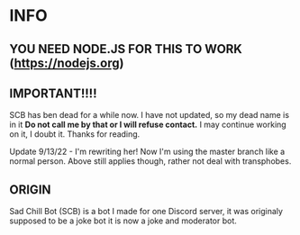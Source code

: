 # INFO

## YOU NEED NODE.JS FOR THIS TO WORK (https://nodejs.org)

## IMPORTANT!!!!

SCB has ben dead for a while now. I have not updated, so my dead name is in it **Do not call me by that or I will refuse contact.** I may continue working on it, I doubt it. Thanks for reading.

Update 9/13/22 - I'm rewriting her! Now I'm using the master branch like a normal person. Above still applies though, rather not deal with transphobes.
## ORIGIN

Sad Chill Bot (SCB) is a bot I made for one Discord server, it was originaly supposed to be a joke bot it is now a joke and moderator bot.
